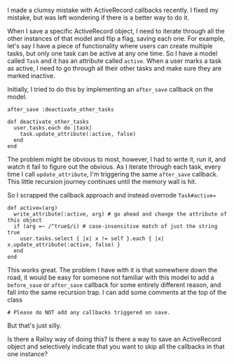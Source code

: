 <p>I made a clumsy mistake with ActiveRecord callbacks recently. I fixed my mistake, but was left wondering if there is a better way to do it.</p>&#13;
<p>When I save a specific ActiveRecord object, I need to iterate through all the other instances of that model and flip a flag, saving each one. For example, let's say I have a piece of functionality where users can create multiple tasks, but only one task can be active at any one time. So I have a model called <code>Task</code> and it has an attribute called <code>active</code>. When a user marks a task as active, I need to go through all their other tasks and make sure they are marked inactive.</p>&#13;
<p>Initially, I tried to do this by implementing an <code>after_save</code> callback on the model.</p>&#13;
<pre><code class="ruby">after_save :deactivate_other_tasks&#13;
&#13;
def deactivate_other_tasks&#13;
  user.tasks.each do |task|&#13;
    task.update_attribute(:active, false)&#13;
  end&#13;
end&#13;
</code></pre>&#13;
<p>The problem might be obvious to most, however, I had to write it, run it, and watch it fail to figure out the obvious. As I iterate through each task, every time I call <code>update_attribute</code>, I'm triggering the same <code>after_save</code> callback. This little recursion journey continues until the memory wall is hit.</p>&#13;
<p>So I scrapped the callback approach and instead overrode <code>Task#active=</code></p>&#13;
<pre><code class="ruby">def active=(arg)&#13;
  write_attribute(:active, arg) # go ahead and change the attribute of this object&#13;
  if (arg =~ /^true$/i) # case-insensitive match of just the string true&#13;
    user.tasks.select { |x| x != self }.each { |x| x.update_attribute(:active, false) }&#13;
  end&#13;
end&#13;
</code></pre>&#13;
<p>This works great. The problem I have with it is that somewhere down the road, it would be easy for someone not familiar with this model to add a <code>before_save</code> or <code>after_save</code> callback for some entirely different reason, and fall into the same recursion trap. I can add some comments at the top of the class</p>&#13;
<pre><code class="ruby"># Please do NOT add any callbacks triggered on save.&#13;
</code></pre>&#13;
<p>But that's just silly.</p>&#13;
<p>Is there a Railsy way of doing this? Is there a way to save an ActiveRecord object and selectively indicate that you want to skip all the callbacks in that one instance?</p> 
